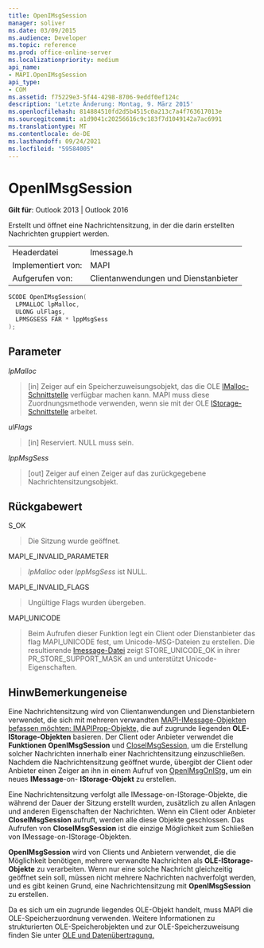 ```yaml
---
title: OpenIMsgSession
manager: soliver
ms.date: 03/09/2015
ms.audience: Developer
ms.topic: reference
ms.prod: office-online-server
ms.localizationpriority: medium
api_name:
- MAPI.OpenIMsgSession
api_type:
- COM
ms.assetid: f75229e3-5f44-4298-8706-9eddf0ef124c
description: 'Letzte Änderung: Montag, 9. März 2015'
ms.openlocfilehash: 814884510fd2d5b4515c0a213c7a4f763617013e
ms.sourcegitcommit: a1d9041c20256616c9c183f7d1049142a7ac6991
ms.translationtype: MT
ms.contentlocale: de-DE
ms.lasthandoff: 09/24/2021
ms.locfileid: "59584005"
---
```

# <a name="openimsgsession"></a>OpenIMsgSession

  
  
**Gilt für**: Outlook 2013 | Outlook 2016 
  
Erstellt und öffnet eine Nachrichtensitzung, in der die darin erstellten Nachrichten gruppiert werden. 
  
|||
|:-----|:-----|
|Headerdatei  <br/> |Imessage.h  <br/> |
|Implementiert von:  <br/> |MAPI  <br/> |
|Aufgerufen von:  <br/> |Clientanwendungen und Dienstanbieter  <br/> |
   
```cpp
SCODE OpenIMsgSession(
  LPMALLOC lpMalloc,
  ULONG ulFlags,
  LPMSGSESS FAR * lppMsgSess
);
```

## <a name="parameters"></a>Parameter

 _lpMalloc_
  
> [in] Zeiger auf ein Speicherzuweisungsobjekt, das die OLE [IMalloc-Schnittstelle](https://docs.microsoft.com/windows/desktop/api/objidl/nn-objidl-imalloc) verfügbar machen kann. MAPI muss diese Zuordnungsmethode verwenden, wenn sie mit der OLE [IStorage-Schnittstelle](https://docs.microsoft.com/windows/desktop/api/objidl/nn-objidl-istorage) arbeitet. 
    
 _ulFlags_
  
> [in] Reserviert. NULL muss sein. 
    
 _lppMsgSess_
  
> [out] Zeiger auf einen Zeiger auf das zurückgegebene Nachrichtensitzungsobjekt.
    
## <a name="return-value"></a>Rückgabewert

S_OK
  
> Die Sitzung wurde geöffnet.
    
MAPI_E_INVALID_PARAMETER
  
>  _lpMalloc_ oder  _lppMsgSess_ ist NULL. 
    
MAPI_E_INVALID_FLAGS
  
> Ungültige Flags wurden übergeben.
    
MAPI_UNICODE
  
> Beim Aufrufen dieser Funktion legt ein Client oder Dienstanbieter das flag MAPI_UNICODE fest, um Unicode-MSG-Dateien zu erstellen. Die resultierende [Imessage-Datei](imessageimapiprop.md) zeigt STORE_UNICODE_OK in ihrer PR_STORE_SUPPORT_MASK an und unterstützt Unicode-Eigenschaften. 
    
## <a name="remarks"></a>HinwBemerkungeneise

Eine Nachrichtensitzung wird von Clientanwendungen und Dienstanbietern verwendet, die sich mit mehreren verwandten [MAPI-IMessage-Objekten befassen möchten: IMAPIProp-Objekte,](imessageimapiprop.md) die auf zugrunde liegenden **OLE-IStorage-Objekten** basieren. Der Client oder Anbieter verwendet die **Funktionen OpenIMsgSession** und [CloseIMsgSession,](closeimsgsession.md) um die Erstellung solcher Nachrichten innerhalb einer Nachrichtensitzung einzuschließen. Nachdem die Nachrichtensitzung geöffnet wurde, übergibt der Client oder Anbieter einen Zeiger an ihn in einem Aufruf von [OpenIMsgOnIStg,](openimsgonistg.md) um ein neues **IMessage**-on- **IStorage-Objekt** zu erstellen. 
  
Eine Nachrichtensitzung verfolgt alle IMessage-on-IStorage-Objekte, die während der Dauer der Sitzung erstellt wurden, zusätzlich zu allen Anlagen und anderen Eigenschaften der Nachrichten.  Wenn ein Client oder Anbieter **CloseIMsgSession** aufruft, werden alle diese Objekte geschlossen. Das Aufrufen von **CloseIMsgSession** ist die einzige Möglichkeit zum Schließen von IMessage-on-IStorage-Objekten.   
  
 **OpenIMsgSession** wird von Clients und Anbietern verwendet, die die Möglichkeit benötigen, mehrere verwandte Nachrichten als **OLE-IStorage-Objekte** zu verarbeiten. Wenn nur eine solche Nachricht gleichzeitig geöffnet sein soll, müssen nicht mehrere Nachrichten nachverfolgt werden, und es gibt keinen Grund, eine Nachrichtensitzung mit **OpenIMsgSession** zu erstellen. 
  
Da es sich um ein zugrunde liegendes OLE-Objekt handelt, muss MAPI die OLE-Speicherzuordnung verwenden. Weitere Informationen zu strukturierten OLE-Speicherobjekten und zur OLE-Speicherzuweisung finden Sie unter [OLE und Datenübertragung.](https://msdn.microsoft.com/library/d4a57956-37ba-44ca-8efc-bf617ad5e77b.aspx) 
  

